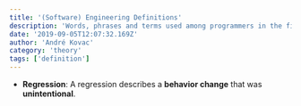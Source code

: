 ```yaml
---
title: '(Software) Engineering Definitions'
description: 'Words, phrases and terms used among programmers in the field of software engineering which might not be very familiar'
date: '2019-09-05T12:07:32.169Z'
author: 'André Kovac'
category: 'theory'
tags: ['definition']
---
```


- **Regression**: A regression describes a **behavior change** that was **unintentional**.
